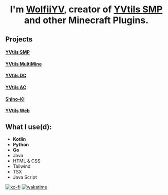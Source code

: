 <h1 align="center">I'm <a href="https://yvtils.net" target="_blank">WolfiiYV</a>, creator of <a href="https://yvtils.net/yvtils/smp" target="_blank">YVtils SMP</a> and other Minecraft Plugins.</h1>

## Projects

#### <a href="https://yvtils.net/yvtils/smp" target="_blank">YVtils SMP</a>
#### <a href="https://yvtils.net/yvtils/mm" target="_blank">YVtils MultiMine</a>
#### <a href="https://yvtils.net/yvtils/dc" target="_blank">YVtils DC</a>
#### <a href="https://yvtils.net/yvtils/ac" target="_blank">YVtils AC</a>
#### <a href="https://yvtils.net/shino" target="_blank">Shino-KI</a>
#### <a href="https://yvtils.net" target="_blank">YVtils Web</a>

## What I use(d):

- **Kotlin**
- **Python**
- **Go**
- Java
- HTML & CSS
- Tailwind
- TSX
- Java Script

[![ko-fi](https://ko-fi.com/img/githubbutton_sm.svg)](https://ko-fi.com/H2H2140OKF)
[![wakatime](https://wakatime.com/badge/user/645a00c5-93b5-4e36-b5a1-6393d7992128.svg?style=for-the-badge)](https://wakatime.com/@645a00c5-93b5-4e36-b5a1-6393d7992128)
